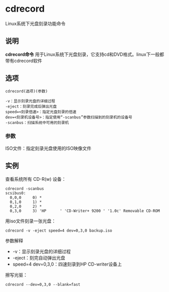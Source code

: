 cdrecord
===

Linux系统下光盘刻录功能命令

## 说明

**cdrecord命令** 用于Linux系统下光盘刻录，它支持cd和DVD格式。linux下一般都带有cdrecord软件

## 选项

```
cdrecord(选项)(参数)
```

  

```
-v：显示刻录光盘的详细过程
-eject：刻录完成后弹出光盘
speed=<刻录倍速>：指定光盘刻录的倍速
dev=<刻录机设备号>：指定使用“-scanbus”参数扫描到的刻录机的设备号
-scanbus：扫描系统中可用的刻录机
```

### 参数  

ISO文件：指定刻录光盘使用的ISO映像文件

## 实例

查看系统所有 CD-R(w) 设备：

```
cdrecord -scanbus
scsibus0:
  0,0,0     0) *
  0,1,0     1) *
  0,2,0     2) *
  0,3,0     3) 'HP      ' 'CD-Writer+ 9200 ' '1.0c' Removable CD-ROM
```

用iso文件刻录一张光盘：

```
cdrecord -v -eject speed=4 dev=0,3,0 backup.iso
```

参数解释

*   -v：显示刻录光盘的详细过程
*   -eject：刻完自动弹出光盘
*   speed=4 dev=0,3,0：四速刻录到HP CD-writer设备上

擦写光驱：

```
cdrecord --dev=0,3,0 --blank=fast
```


